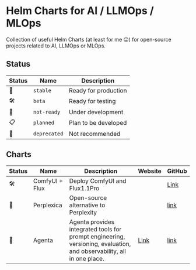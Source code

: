 # Helm Charts for AI / LLMOps / MLOps

Collection of useful Helm Charts (at least for me 😜) for open-source projects related to AI, LLMOps or MLOps.

## Status

| Status | Name | Description |
|--------|------|-------------|
| 🚀 | `stable` | Ready for production |
| 🛠 | `beta` | Ready for testing |
| 🚧 | `not-ready` | Under development |
| 📋 | `planned` | Plan to be developed |
| 🚫 |`deprecated` | Not recommended |

## Charts

| Status | Name | Description | Website | GitHub |
|--------|------|-------------|---------|--------|
| 🛠 | ComfyUI + Flux | Deploy ComfyUI and Flux1.1Pro |  | [Link][comfyui-flux-github] |
| 🚧 | Perplexica | Open-source alternative to Perplexity | | [link][perplexica-github] |
| 🚧 | Agenta | Agenta provides integrated tools for prompt engineering, versioning, evaluation, and observability, all in one place. | [Link][agenta-website] | [link][agenta-github] |

[comfyui-flux-github]: https://github.com/frefrik/comfyui-flux
[perplexica-github]: https://github.com/ItzCrazyKns/Perplexica
[agenta-website]: https://agenta.ai/
[agenta-github]: https://github.com/agenta-ai/agenta
